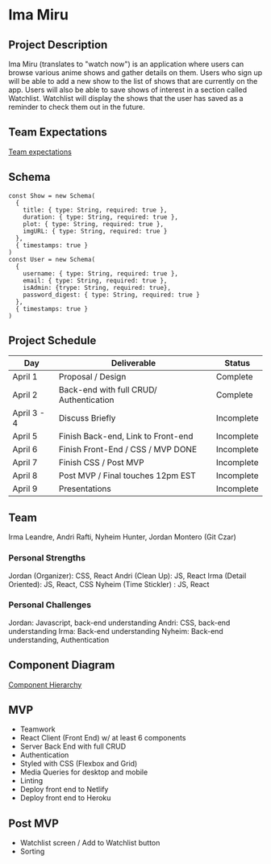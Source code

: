 # Ima Miru


## Project Description 

Ima Miru (translates to "watch now") is an application where users can browse various anime shows and gather details on them. Users who sign up will be able to add a new show to the list of shows that are currently on the app. Users will also be able to save shows of interest in a section called Watchlist. Watchlist will display the shows that the user has saved as a reminder to check them out in the future.

## Team Expectations

[Team expectations](https://docs.google.com/document/d/1-BP6pJGGFY257Gr6nUtwKtcV-lZshNnJbscVe1zi6fA/edit?usp=sharing)

## Schema

``` 
const Show = new Schema(
  {
    title: { type: String, required: true },
    duration: { type: String, required: true },
    plot: { type: String, required: true },
    imgURL: { type: String, required: true }
  },
  { timestamps: true }
)
const User = new Schema(
  {
    username: { type: String, required: true },
    email: { type: String, required: true },
    isAdmin: {trype: String, required: true},
    password_digest: { type: String, required: true }
  },
  { timestamps: true }
)
```

## Project Schedule

| Day      | Deliverable                                | Status   |
| -------- | ------------------------------------------ | -------- |
| April 1  | Proposal / Design      | Complete |
| April 2  | Back-end with full CRUD/ Authentication | Complete |
| April 3 - 4  |  Discuss Briefly          | Incomplete |
| April 5   | Finish Back-end, Link to Front-end       | Incomplete |
| April 6   | Finish Front-End / CSS / MVP DONE                      | Incomplete |
| April 7   | Finish CSS / Post MVP                            | Incomplete |
| April 8 | Post MVP / Final touches 12pm EST                   | Incomplete |
| April 9  | Presentations                              | Incomplete |


## Team 

Irma Leandre, Andri Rafti, Nyheim Hunter, Jordan Montero (Git Czar)

### Personal Strengths
Jordan (Organizer): CSS, React
Andri (Clean Up): JS, React
Irma (Detail Oriented): JS, React, CSS
Nyheim (Time Stickler) : JS, React


### Personal Challenges
Jordan: Javascript, back-end understanding
Andri: CSS, back-end understanding
Irma: Back-end understanding
Nyheim: Back-end understanding, Authentication 



## Component Diagram

[Component Hierarchy](https://whimsical.com/anime-app-HD2Nfou3HbiM3ggBuLpDpH)

## MVP

- Teamwork
- React Client (Front End) w/ at least 6 components
- Server Back End with full CRUD
- Authentication
- Styled with CSS (Flexbox and Grid)
- Media Queries for desktop and mobile
- Linting
- Deploy front end to Netlify
- Deploy front end to Heroku

## Post MVP

- Watchlist screen / Add to Watchlist button
- Sorting 
